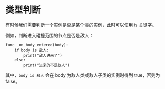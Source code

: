 # 类型判断

有时候我们需要判断一个实例是否是某个类的实例，此时可以使用 is 关键字。

例如，判断进入碰撞范围的节点是否是敌人：

```gdscript
func _on_body_entered(body):
	if body is 敌人:
        print("敌人进来了")
    else:
        print("进来的不是敌人")
```

其中，`body is 敌人` 会在 body 为敌人类或敌人子类的实例时得到 true，否则为 false。
